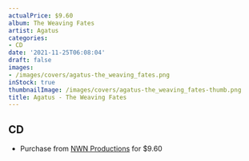 ```yaml
---
actualPrice: $9.60
album: The Weaving Fates
artist: Agatus
categories:
- CD
date: '2021-11-25T06:08:04'
draft: false
images:
- /images/covers/agatus-the_weaving_fates.png
inStock: true
thumbnailImage: /images/covers/agatus-the_weaving_fates-thumb.png
title: Agatus - The Weaving Fates
---
```


## CD
* Purchase from [NWN Productions](http://shop.nwnprod.com/index.php?route=product/product&path=93&product_id=18153&sort=pd.name&order=ASC) for $9.60
